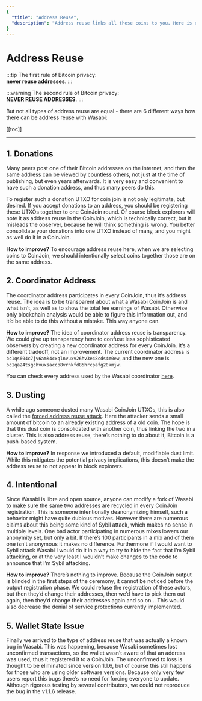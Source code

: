 ```yaml
---
{
  "title": "Address Reuse",
  "description": "Address reuse links all these coins to you. Here is explained why it is important to use a new address for every transaction. This is the Wasabi documentation, an archive of knowledge about the open-source, non-custodial and privacy-focused Bitcoin wallet for desktop."
}
---
```


# Address Reuse

:::tip
The first rule of Bitcoin privacy: </br>
**never reuse addresses**.
:::

:::warning
The second rule of Bitcoin privacy: </br>
**NEVER REUSE ADDRESSES**.
:::

But not all types of address reuse are equal - there are 6 different ways how there can be address reuse with Wasabi:

[[toc]]

---

## 1. Donations

Many peers post one of their Bitcoin addresses on the internet, and then the same address can be viewed by countless others, not just at the time of publishing, but even years afterwards. 
It is very easy and convenient to have such a donation address, and thus many peers do this.

To register such a donation UTXO for coin join is not only legitimate, but desired. 
If you accept donations to an address, you should be registering these UTXOs together to one CoinJoin round. 
Of course block explorers will note it as address reuse in the CoinJoin, which is technically correct, but it misleads the observer, because he will think something is wrong. 
You better consolidate your donations into one UTXO instead of many, and you might as well do it in a CoinJoin.

**How to improve?** 
To encourage address reuse here, when we are selecting coins to CoinJoin, we should intentionally select coins together those are on the same address.

## 2. Coordinator Address

The coordinator address participates in every CoinJoin, thus it’s address reuse.
The idea is to be transparent about what a Wasabi CoinJoin is and what isn’t, as well as to show the total fee earnings of Wasabi.
Otherwise only blockchain analysis would be able to figure this information out, and it’d be able to do this without a mistake. 
This way anyone can.

**How to improve?**
The idea of coordinator address reuse is transparency. 
We could give up transparency here to confuse less sophisticated observers by creating a new coordinator address for every CoinJoin. 
It’s a different tradeoff, not an improvement.
The current coordinator address is `bc1qs604c7jv6amk4cxqlnvuxv26hv3e48cds4m0ew`, and the new one is `bc1qa24tsgchvuxsaccp8vrnkfd85hrcpafg20kmjw`.

You can check every address used by the Wasabi coordinator [here](/FAQ/FAQ-UseWasabi.md#what-is-the-coordinator-address).

## 3. Dusting

A while ago someone dusted many Wasabi CoinJoin UTXOs, this is also called the [forced address reuse attack](https://en.bitcoin.it/Privacy#Forced_address_reuse).
Here the attacker sends a small amount of bitcoin to an already existing address of a old coin.
The hope is that this dust coin is consolidated with another coin, thus linking the two in a cluster.
This is also address reuse, there’s nothing to do about it, Bitcoin is a push-based system.

**How to improve?**
In response we introduced a default, modifiable dust limit. 
While this mitigates the potential privacy implications, this doesn’t make the address reuse to not appear in block explorers.

## 4. Intentional

Since Wasabi is libre and open source, anyone can modify a fork of Wasabi to make sure the same two addresses are recycled in every CoinJoin registration. 
This is someone intentionally deanonymizing himself, such a behavior might have quite dubious motives. 
However there are numerous claims about this being some kind of Sybil attack, which makes no sense in multiple levels. 
One bad actor participating in numerous mixes lowers our anonymity set, but only a bit. 
If there’s 100 participants in a mix and of them one isn’t anonymous it makes no difference. 
Furthermore if I would want to Sybil attack Wasabi I would do it in a way to try to hide the fact that I’m Sybil attacking, or at the very least I wouldn’t make changes to the code to announce that I’m Sybil attacking.

**How to improve?** 
There’s nothing to improve.
Because the CoinJoin output is blinded in the first steps of the ceremony, it cannot be noticed before the output registration phase.
We could refuse the registration of these actors, but then they’d change their addresses, then we’d have to pick them out again, then they’d change their addresses again and so on…
This would also decrease the denial of service protections currently implemented.

## 5. Wallet State Issue

Finally we arrived to the type of address reuse that was actually a known bug in Wasabi. 
This was happening, because Wasabi sometimes lost unconfirmed transactions, so the wallet wasn’t aware of that an address was used, thus it registered it to a CoinJoin.
The unconfirmed tx loss is thought to be eliminated since version 1.1.6, but of course this still happens for those who are using older software versions.
Because only very few users report this bugs there’s no need for forcing everyone to update.
Although rigorous testing by several contributors, we could not reproduce the bug in the v1.1.6 release.
